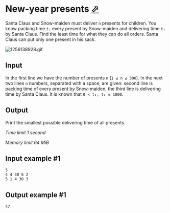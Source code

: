 # New-year presents [⬀](https://www.e-olymp.com/en/problems/26)

Santa Claus and Snow-maiden must deliver `n` presents for children. You know packing time `t₁` every present by Snow-maiden and delivering time `t₂` by Santa Claus. Find the least time for what they can do all orders. Santa Claus can put only one present in his sack.

![1256138928.gif](1256138928.gif)

## Input

In the first line we have the number of presents `n` (`1 ≤ n ≤ 300`). In the next two lines `n` numbers, separated with a space, are given: second line is packing time of every present by Snow-maiden, the third line is delivering time by Santa Claus. It is known that `0 < t₁, t₂ ≤ 1000`.

## Output

Print the smallest possible delivering time of all presents.

*Time limit 1 second*

*Memory limit 64 MiB*

## Input example #1

```
5
4 4 30 6 2
5 1 4 30 3
```

## Output example #1

```
47
```